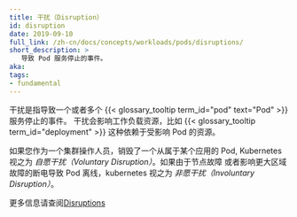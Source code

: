 ```yaml
---
title: 干扰（Disruption）
id: disruption
date: 2019-09-10
full_link: /zh-cn/docs/concepts/workloads/pods/disruptions/
short_description: >
   导致 Pod 服务停止的事件。
aka:
tags:
- fundamental
---
```

 干扰是指导致一个或者多个 {{< glossary_tooltip term_id="pod" text="Pod" >}} 服务停止的事件。
干扰会影响工作负载资源，比如 {{< glossary_tooltip term_id="deployment" >}} 这种依赖于受影响 Pod 的资源。

<!-- 
---
title: Disruption
id: disruption
date: 2019-09-10
full_link: /docs/concepts/workloads/pods/disruptions/
short_description: >
  An event that leads to Pod(s) going out of service
aka:
tags:
- fundamental
---
 Disruptions are events that lead to one or more
{{< glossary_tooltip term_id="pod" text="Pods" >}} going out of service.
A disruption has consequences for workload resources, such as
{{< glossary_tooltip term_id="deployment" >}}, that rely on the affected
Pods.
 -->

<!--more-->

<!-- 
If you, as cluster operator, destroy a Pod that belongs to an application,
Kubernetes terms that a _voluntary disruption_. If a Pod goes offline
because of a Node failure, or an outage affecting a wider failure zone,
Kubernetes terms that an _involuntary disruption_.

See [Disruptions](/docs/concepts/workloads/pods/disruptions/) for more information.
 -->
如果您作为一个集群操作人员，销毁了一个从属于某个应用的 Pod, Kubernetes 视之为 _自愿干扰（Voluntary Disruption）_。如果由于节点故障
或者影响更大区域故障的断电导致 Pod 离线，kubernetes 视之为 _非愿干扰（Involuntary Disruption）_。

更多信息请查阅[Disruptions](/zh-cn/docs/concepts/workloads/pods/disruptions/)